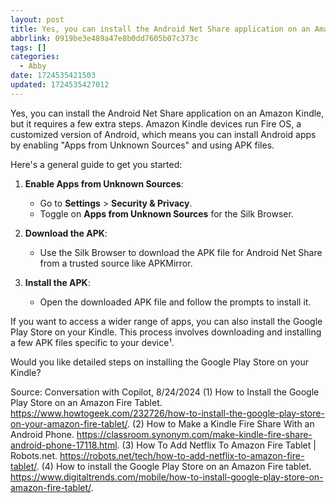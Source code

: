 ```yaml
---
layout: post
title: Yes, you can install the Android Net Share application on an Amazon Kindle, but
abbrlink: 0919be3e489a47e8b0dd7605b07c373c
tags: []
categories:
  - Abby
date: 1724535421503
updated: 1724535427012
---
```


Yes, you can install the Android Net Share application on an Amazon Kindle, but it requires a few extra steps. Amazon Kindle devices run Fire OS, a customized version of Android, which means you can install Android apps by enabling "Apps from Unknown Sources" and using APK files.

Here's a general guide to get you started:

1. **Enable Apps from Unknown Sources**:
   - Go to **Settings** > **Security & Privacy**.
   - Toggle on **Apps from Unknown Sources** for the Silk Browser.

2. **Download the APK**:
   - Use the Silk Browser to download the APK file for Android Net Share from a trusted source like APKMirror.

3. **Install the APK**:
   - Open the downloaded APK file and follow the prompts to install it.

If you want to access a wider range of apps, you can also install the Google Play Store on your Kindle. This process involves downloading and installing a few APK files specific to your device¹.

Would you like detailed steps on installing the Google Play Store on your Kindle?

Source: Conversation with Copilot, 8/24/2024
(1) How to Install the Google Play Store on an Amazon Fire Tablet. <https://www.howtogeek.com/232726/how-to-install-the-google-play-store-on-your-amazon-fire-tablet/>.
(2) How to Make a Kindle Fire Share With an Android Phone. <https://classroom.synonym.com/make-kindle-fire-share-android-phone-17118.html>.
(3) How To Add Netflix To Amazon Fire Tablet | Robots.net. <https://robots.net/tech/how-to-add-netflix-to-amazon-fire-tablet/>.
(4) How to install the Google Play Store on an Amazon Fire tablet. <https://www.digitaltrends.com/mobile/how-to-install-google-play-store-on-amazon-fire-tablet/>.
